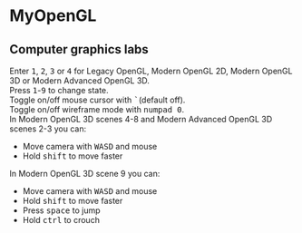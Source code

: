 # MyOpenGL
## Computer graphics labs
Enter <kbd>1</kbd>, <kbd>2</kbd>, <kbd>3</kbd> or <kbd>4</kbd> for Legacy OpenGL, Modern OpenGL 2D, Modern OpenGL 3D or Modern Advanced OpenGL 3D.
<br>
Press <kbd>1</kbd>-<kbd>9</kbd> to change state.
<br>
Toggle on/off mouse cursor with <kbd>`</kbd>(default off).
<br>
Toggle on/off wireframe mode with <kbd>numpad 0</kbd>.
<br>
In Modern OpenGL 3D scenes 4-8 and Modern Advanced OpenGL 3D scenes 2-3 you can:
<ul>
<li>Move camera with <kbd>W</kbd><kbd>A</kbd><kbd>S</kbd><kbd>D</kbd> and mouse</li>
<li>Hold <kbd>shift</kbd> to move faster</li>
</ul>
In Modern OpenGL 3D scene 9 you can:
<ul>
<li>Move camera with <kbd>W</kbd><kbd>A</kbd><kbd>S</kbd><kbd>D</kbd> and mouse</li>
<li>Hold <kbd>shift</kbd> to move faster</li>
<li>Press <kbd>space</kbd> to jump</li>
<li>Hold <kbd>ctrl</kbd> to crouch</li>
</ul>
